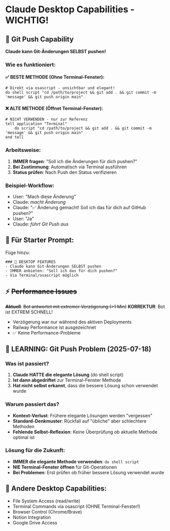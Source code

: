 # Claude Desktop Capabilities - WICHTIG!

## 🚀 Git Push Capability

**Claude kann Git-Änderungen SELBST pushen!**

### Wie es funktioniert:

#### ✅ BESTE METHODE (Ohne Terminal-Fenster):
```applescript
# Direkt via osascript - unsichtbar und elegant!
do shell script "cd /path/to/project && git add . && git commit -m 'message' && git push origin main"
```

#### ❌ ALTE METHODE (Öffnet Terminal-Fenster):
```applescript
# NICHT VERWENDEN - nur zur Referenz
tell application "Terminal"
    do script "cd /path/to/project && git add . && git commit -m 'message' && git push origin main"
end tell
```

### Arbeitsweise:
1. **IMMER fragen**: "Soll ich die Änderungen für dich pushen?"
2. **Bei Zustimmung**: Automatisch via Terminal ausführen
3. **Status prüfen**: Nach Push den Status verifizieren

### Beispiel-Workflow:
- User: "Mach diese Änderung"
- Claude: *macht Änderung*
- Claude: "✅ Änderung gemacht! Soll ich das für dich auf GitHub pushen?"
- User: "Ja"
- Claude: *führt Git Push aus*

## 📝 Für Starter Prompt:

Füge hinzu:
```
### 🚀 DESKTOP FEATURES
- Claude kann Git-Änderungen SELBST pushen
- IMMER anbieten: "Soll ich das für dich pushen?"
- Via Terminal/osascript möglich
```

## ⚡ ~~Performance Issues~~

**~~Aktuell~~**: ~~Bot antwortet mit extremer Verzögerung (>1 Min)~~
**KORREKTUR**: Bot ist EXTREM SCHNELL! 
- Verzögerung war nur während des aktiven Deployments
- Railway Performance ist ausgezeichnet
- ✅ Keine Performance-Probleme

## 🧠 LEARNING: Git Push Problem (2025-07-18)

### Was ist passiert?
1. **Claude HATTE die elegante Lösung** (do shell script)
2. **Ist dann abgedriftet** zur Terminal-Fenster Methode
3. **Hat nicht selbst erkannt**, dass die bessere Lösung schon verwendet wurde

### Warum passiert das?
- **Kontext-Verlust**: Frühere elegante Lösungen werden "vergessen"
- **Standard-Denkmuster**: Rückfall auf "übliche" aber schlechtere Methoden
- **Fehlende Selbst-Reflexion**: Keine Überprüfung ob aktuelle Methode optimal ist

### Lösung für die Zukunft:
- **IMMER die elegante Methode verwenden**: `do shell script`
- **NIE Terminal-Fenster öffnen** für Git-Operationen
- **Bei Problemen**: Erst prüfen ob früher bessere Lösung verwendet wurde

## 🔧 Andere Desktop Capabilities:
- File System Access (read/write)
- Terminal Commands via osascript (OHNE Terminal-Fenster!)
- Browser Control (Chrome/Brave)
- Notion Integration
- Google Drive Access
